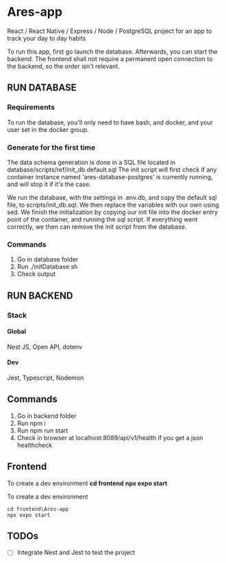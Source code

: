 # Ares-app
React / React Native / Express / Node / PostgreSQL project for an app to track your day to day habits

To run this app, first go launch the database. Afterwards, you can start the backend. 
The frontend shall not require a permanent open connection to the backend, so the order isn't relevant.

## RUN DATABASE

### Requirements 

To run the database, you'll only need to have bash, and docker, and your user set in the docker group.

### Generate for the first time

The data schema generation is done in a SQL file located in database/scripts/ref/init_db.default.sql
The init script will first check if any container instance named 'ares-database-postgres' is currently running,
and will stop it if it's the case.

We run the database, with the settings in .env.db, and copy the default sql file, to scripts/init_db.sql. We 
then replace the variables with our own using sed.
We finish the initialization by copying our init file into the docker entry point of the container, and running
the sql script. If everything went correctly, we then can remove the init script from the database.

### Commands

1. Go in database folder
2. Run ./initDatabase.sh
3. Check output

## RUN BACKEND

### Stack

#### Global
Nest JS, Open API, dotenv

#### Dev
Jest, Typescript, Nodemon 

## Commands

1. Go in backend folder
2. Run npm i
3. Run npm run start
4. Check in browser at localhost:8089/api/v1/health if you get a json healthcheck

## Frontend
To create a dev environment
**cd frontend**
**npx expo start**


To create a dev environment
```
cd frontend\Ares-app
npx expo start
```

## TODOs

-[ ] Integrate Nest and Jest to test the project
